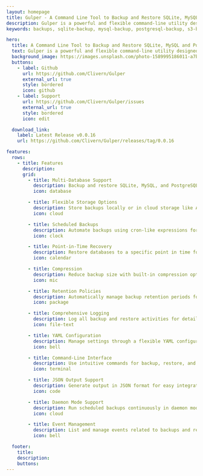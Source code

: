 ```yaml
---
layout: homepage
title: Gulper - A Command Line Tool to Backup and Restore SQLite, MySQL and PostgreSQL.
description: Gulper is a powerful and flexible command-line utility designed for backing up and restoring SQLite, MySQL, and PostgreSQL databases.
keywords: backups, sqlite-backup, mysql-backup, postgresql-backup, s3-backup, clivern

hero:
  title: A Command Line Tool to Backup and Restore SQLite, MySQL and PostgreSQL.
  text: Gulper is a powerful and flexible command-line utility designed for backing up and restoring SQLite, MySQL, and PostgreSQL databases.
  background_image: https://images.unsplash.com/photo-1589995186011-a7b485edc4bf?q=80&w=2834&auto=format&fit=crop
  buttons:
    - label: Github
      url: https://github.com/Clivern/Gulper
      external_url: true
      style: bordered
      icon: github
    - label: Support
      url: https://github.com/Clivern/Gulper/issues
      external_url: true
      style: bordered
      icon: edit

  download_link:
    label: Latest Release v0.0.16
    url: https://github.com/Clivern/Gulper/releases/tag/0.0.16

features:
  rows:
    - title: Features
      description:
      grid:
        - title: Multi-Database Support
          description: Backup and restore SQLite, MySQL, and PostgreSQL databases.
          icon: database

        - title: Flexible Storage Options
          description: Store backups locally or in cloud storage like AWS S3 and DigitalOcean Spaces.
          icon: cloud

        - title: Scheduled Backups
          description: Automate backups using cron-like expressions for efficient management.
          icon: clock

        - title: Point-in-Time Recovery
          description: Restore databases to a specific point in time for precise recovery.
          icon: calendar

        - title: Compression
          description: Reduce backup size with built-in compression options for efficient storage.
          icon: mic

        - title: Retention Policies
          description: Automatically manage backup retention periods for organized storage.
          icon: package

        - title: Comprehensive Logging
          description: Log all backup and restore activities for detailed tracking.
          icon: file-text

        - title: YAML Configuration
          description: Manage settings through a flexible YAML configuration file.
          icon: bell

        - title: Command-Line Interface
          description: Use intuitive commands for backup, restore, and event management.
          icon: terminal

        - title: JSON Output Support
          description: Generate output in JSON format for easy integration with other tools.
          icon: code

        - title: Daemon Mode Support
          description: Run scheduled backups continuously in daemon mode for uninterrupted service.
          icon: cloud

        - title: Event Management
          description: List and manage events related to backups and restores for better monitoring.
          icon: bell

  footer:
    title:
    description:
    buttons:
---
```

